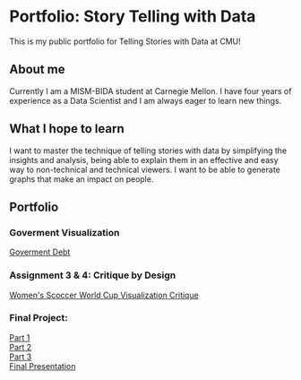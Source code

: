 # Portfolio: Story Telling with Data
This is my public portfolio for Telling Stories with Data at CMU!

## About me
Currently I am a MISM-BIDA student at Carnegie Mellon. I have four years of experience as a Data Scientist and I am always eager to learn new things. 

## What I hope to learn
I want to master the technique of telling stories with data by simplifying the insights and analysis, being able to explain them in an effective and easy way to non-technical and technical viewers. I want to be able to generate graphs that make an impact on people.

## Portfolio

### Goverment Visualization
[Goverment Debt](https://sbohljop.github.io/portfolio/dataviz2)

### Assignment 3 & 4: Critique by Design
[Women's Scoccer World Cup Visualization Critique](https://sbohljop.github.io/portfolio/critiquebydesign)

### Final Project:
[Part 1](https://sbohljop.github.io/portfolio/FP-part1)
<br>
[Part 2](https://sbohljop.github.io/portfolio/FP-part2)
<br>
[Part 3](https://sbohljop.github.io/portfolio/FP-part3)
<br>
[Final Presentation](https://carnegiemellon.shorthandstories.com/you-are-smoking-for-the-wrong-reasons/index.html)


